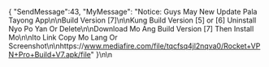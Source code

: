 { "SendMessage":43, "MyMessage": "Notice: Guys May New Update Pala Tayong App\n\nBuild Version [7]\n\nKung Build Version [5] or [6] Uninstall Nyo Po Yan Or Delete\n\nDownload Mo Ang Build Version [7] Then Install Mo\n\nIto Link Copy Mo Lang Or Screenshot\n\nhttps://www.mediafire.com/file/tqcfsq4jl2nqva0/Rocket+VPN+Pro+Build+V7.apk/file" }\n\n
